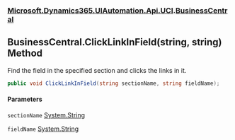 ### [Microsoft.Dynamics365.UIAutomation.Api.UCI](Microsoft.Dynamics365.UIAutomation.Api.UCI.md 'Microsoft.Dynamics365.UIAutomation.Api.UCI').[BusinessCentral](BusinessCentral.md 'Microsoft.Dynamics365.UIAutomation.Api.UCI.BusinessCentral')

## BusinessCentral.ClickLinkInField(string, string) Method

Find the field in the specified section and clicks the links in it.

```csharp
public void ClickLinkInField(string sectionName, string fieldName);
```
#### Parameters

<a name='Microsoft.Dynamics365.UIAutomation.Api.UCI.BusinessCentral.ClickLinkInField(string,string).sectionName'></a>

`sectionName` [System.String](https://docs.microsoft.com/en-us/dotnet/api/System.String 'System.String')

<a name='Microsoft.Dynamics365.UIAutomation.Api.UCI.BusinessCentral.ClickLinkInField(string,string).fieldName'></a>

`fieldName` [System.String](https://docs.microsoft.com/en-us/dotnet/api/System.String 'System.String')